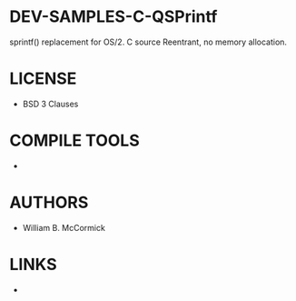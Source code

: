 # DEV-SAMPLES-C-QSPrintf
sprintf() replacement for OS/2. C source Reentrant, no memory allocation.

LICENSE
===============
* BSD 3 Clauses

COMPILE TOOLS
===============
* 
 
AUTHORS
===============
* William B. McCormick

LINKS
===============
* 
